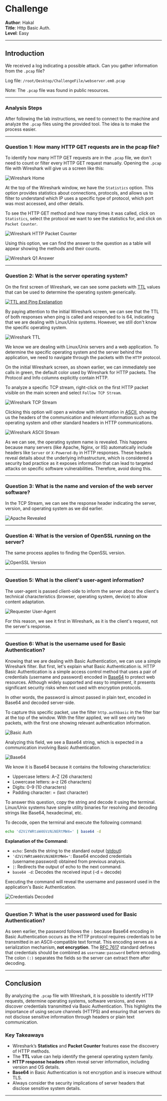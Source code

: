 # **Challenge**

**Author**: Hakal  
**Title**: Http Basic Auth.  
**Level**: Easy

---

## Introduction

We received a log indicating a possible attack. Can you gather information from the `.pcap` file?

Log file: `/root/Desktop/ChallengeFile/webserver.em0.pcap`

Note: The `.pcap` file was found in public resources.

---

### Analysis Steps

After following the lab instructions, we need to connect to the machine and analyze the `.pcap` files using the provided tool. The idea is to make the process easier.

---

### Question 1: How many HTTP GET requests are in the pcap file?

To identify how many HTTP GET requests are in the `.pcap` file, we don't need to count or filter every HTTP GET request manually. Opening the `.pcap` file with Wireshark will give us a screen like this:

![Wireshark Home](1.png)

At the top of the Wireshark window, we have the `Statistics` option. This option provides statistics about connections, protocols, and allows us to filter to understand which IP uses a specific type of protocol, which port was most accessed, and other details.

To see the HTTP GET method and how many times it was called, click on `Statistics`, select the protocol we want to see the statistics for, and click on `Packet Counter`.

![Wireshark HTTP Packet Counter](2.png)

Using this option, we can find the answer to the question as a table will appear showing the methods and their counts.

![Wireshark Q1 Answer](3.png)

---

### Question 2: What is the server operating system?

On the first screen of Wireshark, we can see some packets with [TTL](https://en.wikipedia.org/wiki/Time_to_live) values that can be used to determine the operating system generically.

[![TTL and Ping Explanation](6.png)](https://ostechnix.com/identify-operating-system-ttl-ping/)

By paying attention to the initial Wireshark screen, we can see that the TTL of both responses when ping is called and responded to is 64, indicating that we are dealing with Linux/Unix systems. However, we still don't know the specific operating system.

![Wireshark TTL](5.png)

We know we are dealing with Linux/Unix servers and a web application. To determine the specific operating system and the server behind the application, we need to navigate through the packets with the `HTTP` protocol.

On the initial Wireshark screen, as shown earlier, we can immediately see calls in green, the default color used by Wireshark for HTTP packets. The Protocol and Info columns explicitly contain HTTP.

To analyze a specific TCP stream, right-click on the first HTTP packet visible on the main screen and select `Follow TCP Stream`.

![Wireshark TCP Stream](4.png)

Clicking this option will open a window with information in [ASCII](https://en.wikipedia.org/wiki/ASCII), showing us the headers of the communication and relevant information such as the operating system and other standard headers in HTTP communications.

![Wireshark ASCII Stream](7.png)

As we can see, the operating system name is revealed. This happens because many servers (like Apache, Nginx, or IIS) automatically include headers like `Server` or `X-Powered-By` in HTTP responses. These headers reveal details about the underlying infrastructure, which is considered a security bad practice as it exposes information that can lead to targeted attacks on specific software vulnerabilities. Therefore, avoid doing this.

---

### Question 3: What is the name and version of the web server software?

In the TCP Stream, we can see the response header indicating the server, version, and operating system as we did earlier.

![Apache Revealed](8.png)

---

### Question 4: What is the version of OpenSSL running on the server?

The same process applies to finding the OpenSSL version.

![OpenSSL Version](9.png)

---

### Question 5: What is the client's user-agent information?

The user-agent is passed client-side to inform the server about the client's technical characteristics (browser, operating system, device) to allow content adaptation.

![Requester User-Agent](10.png)

For this reason, we see it first in Wireshark, as it is the client's request, not the server's response.

---

### Question 6: What is the username used for Basic Authentication?

Knowing that we are dealing with Basic Authentication, we can use a simple Wireshark filter. But first, let's explain what Basic Authentication is. HTTP Basic Authentication is a simple access control method that uses a pair of credentials (username and password) encoded in [Base64](https://en.wikipedia.org/wiki/Base64) to protect web resources. Although widely supported and easy to implement, it presents significant security risks when not used with encryption protocols.

In other words, the password is almost passed in plain text, encoded in Base64 and decoded server-side.

To capture this specific packet, use the filter `http.authbasic` in the filter bar at the top of the window. With the filter applied, we will see only two packets, with the first one showing relevant authentication information.

![Basic Auth](11.png)

Analyzing this field, we see a Base64 string, which is expected in a communication involving Basic Authentication.

![Base64](12.png)

We know it is Base64 because it contains the following characteristics:

- Uppercase letters: A–Z (26 characters)
- Lowercase letters: a–z (26 characters)
- Digits: 0–9 (10 characters)
- Padding character: = (last character)

To answer this question, copy the string and decode it using the terminal. Linux/Unix systems have simple utility binaries for resolving and decoding strings like Base64, hexadecimal, etc.

To decode, open the terminal and execute the following command:

```bash
echo 'd2ViYWRtaW46VzNiNERtMW4=' | base64 -d       
```

**Explanation of the Command:**

- `echo`: Sends the string to the standard output ([stdout](https://en.wikipedia.org/wiki/Standard_streams#Standard_output_(stdout)))
- `'d2ViYWRtaW46VzNiNERtMW4='`: Base64 encoded credentials (username:password) obtained from previous analysis.
- `|`: Redirects the output of echo to the next command.
- `base64 -d`: Decodes the received input (-d = decode)

Executing the command will reveal the username and password used in the application's Basic Authentication.

![Credentials Decoded](13.png)

---

### Question 7: What is the user password used for Basic Authentication?

As seen earlier, the password follows the `:` because Base64 encoding in Basic Authentication occurs as the HTTP protocol requires credentials to be transmitted in an ASCII-compatible text format. This encoding serves as a serialization mechanism, **not encryption**. The [RFC 7617](https://www.rfc-editor.org/rfc/rfc7617.html) standard defines that credentials should be combined as `username:password` before encoding. The colon `(:)` separates the fields so the server can extract them after decoding.

---

## Conclusion

By analyzing the `.pcap` file with Wireshark, it is possible to identify HTTP requests, determine operating systems, software versions, and even discover credentials transmitted via Basic Authentication. This highlights the importance of using secure channels (HTTPS) and ensuring that servers do not disclose sensitive information through headers or plain text communication.

### Key Takeaways

- Wireshark’s **Statistics** and **Packet Counter** features ease the discovery of HTTP methods.  
- The **TTL** value can help identify the general operating system family.  
- **HTTP response headers** often reveal server information, including version and OS details.  
- **Base64** in Basic Authentication is not encryption and is insecure without TLS.  
- Always consider the security implications of server headers that disclose sensitive system details.

---
